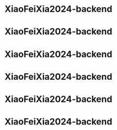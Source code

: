 # XiaoFeiXia2024-backend
# XiaoFeiXia2024-backend
# XiaoFeiXia2024-backend
# XiaoFeiXia2024-backend
# XiaoFeiXia2024-backend
# XiaoFeiXia2024-backend
